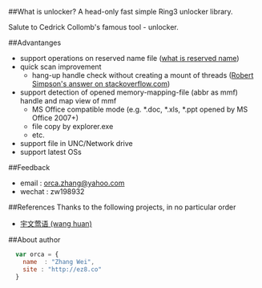 ##What is unlocker?
A head-only fast simple Ring3 unlocker library. 

Salute to Cedrick Collomb's famous tool - unlocker.

##Advantanges

* support operations on reserved name file ([what is reserved name](`https://msdn.microsoft.com/en-us/aa365247(VS.85).aspx))
* quick scan improvement
    *  hang-up handle check without creating a mount of threads ([Robert Simpson's answer on stackoverflow.com](http://stackoverflow.com/questions/16127948/hang-on-ntquerysysteminformation-in-winxpx32-but-works-fine-in-win7x64))
* support detection of opened memory-mapping-file (abbr as mmf) handle and map view of mmf
	* MS Office compatible mode (e.g. \*.doc, \*.xls, \*.ppt opened by MS Office 2007+)
	* file copy by explorer.exe
	* etc.
* support file in UNC/Network drive
* support latest OSs

##Feedback

* email : [orca.zhang@yahoo.com](mailto:orca.zhang@yahoo.com)
* wechat : zw198932

##References
Thanks to the following projects, in no particular order

* [宇文莺语 (wang huan)](https://code.csdn.net/snippets/713440/)

##About author

```javascript
  var orca = {
    name  : "Zhang Wei",
    site : "http://ez8.co"
  }
```